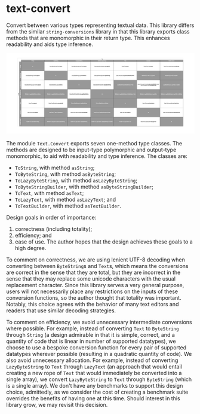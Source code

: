 # text-convert

Convert between various types representing textual data. This library differs
from the similar `string-conversions` library in that this library exports class
methods that are monomorphic in their return type. This enhances readability and
aids type inference.

![Haskell textual type conversions](haskell-textual-type-conversions.png)

The module `Text.Convert` exports seven one-method type classes. The methods are
designed to be input-type polymorphic and output-type monomorphic, to aid with
readability and type inference. The classes are:
- `ToString`, with method `asString`;
- `ToByteString`, with method `asByteString`;
- `ToLazyByteString`, with method `asLazyByteString`;
- `ToByteStringBuilder`, with method `asByteStringBuilder`;
- `ToText`, with method `asText`;
- `ToLazyText`, with method `asLazyText`; and
- `ToTextBuilder`, with method `asTextBuilder`.

Design goals in order of importance:
1. correctness (including totality);
2. efficiency; and
3. ease of use.
The author hopes that the design achieves these goals to a high degree.

To comment on correctness, we are using lenient UTF-8 decoding when converting
between `ByteString`s and `Text`s, which means the conversions are correct in
the sense that they are total, but they are incorrect in the sense that they may
replace some unicode characters with the usual replacement character. Since this
library serves a very general purpose, users will not necessarily place any
restrictions on the inputs of these conversion functions, so the author thought
that totality was important. Notably, this choice agrees with the behavior of
many text editors and readers that use similar decoding strategies.

To comment on efficiency, we avoid unnecessary intermediate conversions where
possible. For example, instead of converting `Text` to `ByteString` through
`String` (a design admirable in that it is simple, correct, and a quantity of
code that is linear in number of supported datatypes), we choose to use a
bespoke conversion function for every pair of supported datatypes wherever
possible (resulting in a quadratic quantity of code). We also avoid unnecessary
allocation. For example, instead of converting `LazyByteString` to `Text`
through `LazyText` (an approach that would entail creating a new rope of `Text`
that would immediately be converted into a single array), we convert
`LazyByteString` to `Text` through `ByteString` (which is a single array). We
don't have any benchmarks to support this design choice, admittedly, as we
consider the cost of creating a benchmark suite overrides the benefits of having
one at this time. Should interest in this library grow, we may revisit this
decision.
